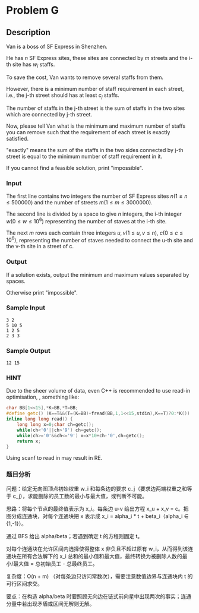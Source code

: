 # Problem G

## Description

Van is a boss of SF Express in Shenzhen.

He has $n$ SF Express sites, these sites are connected by $m$ streets and the i-th site has $w_i$ staffs.

To save the cost, Van wants to remove several staffs from them.

However, there is a minimum number of staff requirement in each street, i.e., the j-th street should has at least $c_j$ staffs.

The number of staffs in the j-th street is the sum of staffs in the two sites which are connected by j-th street.

Now, please tell Van what is the minimum and maximum number of staffs you can remove such that the requirement of each street is exactly satisfied.

"exactly" means the sum of the staffs in the two sides connected by j-th street is equal to the minimum number of staff requirement in it.

If you cannot find a feasible solution, print "impossible".

### Input

The first line contains two integers the number of SF Express sites $n(1\leq n\leq 500000)$ and the number of streets $m(1\leq m\leq 3000000)$.

The second line is divided by a space to give $n$ integers, the i-th integer $w(0\leq w\leq 10^6)$ representing the number of staves at the i-th site.

The next $m$ rows each contain three integers $u,v(1\leq u,v\leq n)$, $c(0\leq c\leq 10^6)$, representing the number of staves needed to connect the u-th site and the v-th site in a street of c.

### Output

If a solution exists, output the minimum and maximum values separated by spaces.

Otherwise print "impossible".

### Sample Input

``` log
3 2
5 10 5
1 2 5
2 3 3
```

### Sample Output

``` log
12 15
```

### HINT

Due to the sheer volume of data, even C++ is recommended to use read-in optimisation, , something like:

``` cpp
char BB[1<<15],*K=BB,*T=BB;
#define getc() (K==T&&(T=(K=BB)+fread(BB,1,1<<15,stdin),K==T)?0:*K())
inline long long read() {
    long long x=0;char ch=getc();
    while(ch<'0'||ch>'9') ch=getc();
    while(ch>='0'&&ch<='9') x=x*10+ch-'0',ch=getc();
    return x;
}
```

Using scanf to read in may result in RE.

### 题目分析

问题：给定无向图顶点初始权重 w_i 和每条边的要求 c_j（要求边两端权重之和等于 c_j），求能删除的员工数的最小与最大值，或判断不可能。

思路：将每个节点的最终值表示为 x_i。每条边 u-v 给出方程 x_u + x_v = c。把图分成连通块，对每个连通块把 x 表示成 x_i = alpha_i * t + beta_i（alpha_i ∈ {1,-1}）。

通过 BFS 给出 alpha/beta；若遇到确定 t 的方程则固定 t。

对每个连通块在允许区间内选择使得整体 x 非负且不超过原有 w_i，从而得到该连通块在所有合法解下的 x_i 总和的最小值和最大值，最终转换为被删除人数的最小/最大值 = 总初始员工 - 总最终员工。

复杂度：O(n + m) （对每条边只访问常数次），需要注意数值边界与连通块内 t 的可行区间求交。

要点：在构造 alpha/beta 时要照顾无向边在链式前向星中出现两次的事实；连通分量中若出现矛盾或区间无解则无解。
